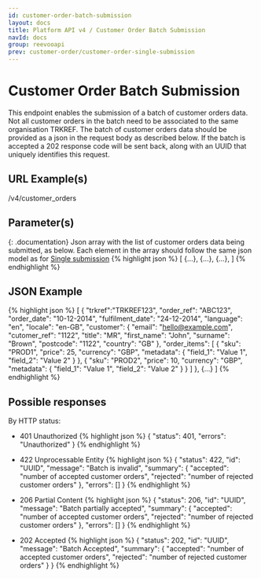 ```yaml
---
id: customer-order-batch-submission
layout: docs
title: Platform API v4 / Customer Order Batch Submission
navId: docs
group: reevooapi
prev: customer-order/customer-order-single-submission
---
```


# Customer Order Batch Submission
This endpoint enables the submission of a batch of customer orders data. Not all customer orders in the batch need to be associated to the same organisation TRKREF.
The batch of customer orders data should be provided as a json in the request body as described below.
If the batch is accepted a 202 response code will be sent back, along with an UUID that uniquely identifies this request.

## URL Example(s)
/v4/customer_orders

## Parameter(s)

{: .documentation}
Json array with the list of customer orders data being submitted, as below. Each element in the array should follow the same json model as for [Single submission](/docs/reevooapi/customer-order/customer-order-single-submission/#attributes)
{% highlight json %}
[
  {...},
  {...},
  {...},
]
{% endhighlight %}

## JSON Example
{% highlight json %}
[
  {
    "trkref":"TRKREF123",
    "order_ref": "ABC123",
    "order_date": "10-12-2014",
    "fulfilment_date": "24-12-2014",
    "language": "en",
    "locale": "en-GB",
    "customer": {
      "email": "hello@example.com",
      "cutomer_ref": "1122",
      "title": "MR",
      "first_name": "John",
      "surname": "Brown",
      "postcode": "1122",
      "country": "GB"
    },
    "order_items": [
      {
        "sku": "PROD1",
        "price": 25,
        "currency": "GBP",
        "metadata": {
          "field_1": "Value 1",
          "field_2": "Value 2"
        }
      },
      {
        "sku": "PROD2",
        "price": 10,
        "currency": "GBP",
        "metadata": {
          "field_1": "Value 1",
          "field_2": "Value 2"
        }
      }
    ]
  },
  {...}
]
{% endhighlight %}

## Possible responses

By HTTP status:

* 401 Unauthorized
{% highlight json %}
{
  "status": 401, 
  "errors": "Unauthorized"
}
{% endhighlight %}

* 422 Unprocessable Entity
{% highlight json %}
{
  "status": 422,
  "id": "UUID",
  "message": "Batch is invalid",
  "summary": 
    { 
      "accepted": "number of accepted customer orders",
      "rejected": "number of rejected customer orders"
    }, 
  "errors": []
}
{% endhighlight %}

* 206 Partial Content
{% highlight json %}
{
  "status": 206,
  "id": "UUID",
  "message": "Batch partially accepted",
  "summary": 
    { 
      "accepted": "number of accepted customer orders",
      "rejected": "number of rejected customer orders"
    },
  "errors": []
}
{% endhighlight %}

* 202 Accepted
{% highlight json %}
{
  "status": 202,
  "id": "UUID",
  "message": "Batch Accepted",
  "summary": 
    { 
      "accepted": "number of accepted customer orders",
      "rejected": "number of rejected customer orders"
    }
}
{% endhighlight %}
